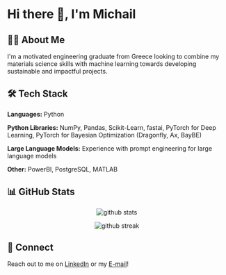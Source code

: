 # Hi there 👋, I'm Michail 

## 👨‍💻 About Me

I'm a motivated engineering graduate from Greece looking to combine my materials science skills with machine learning towards developing sustainable and impactful projects. 

## 🛠 Tech Stack

**Languages:** Python

**Python Libraries:** NumPy, Pandas, Scikit-Learn, fastai, PyTorch for Deep Learning, PyTorch for Bayesian Optimization (Dragonfly, Ax, BayBE)

**Large Language Models:** Experience with prompt engineering for large language models

**Other:** PowerBI, PostgreSQL, MATLAB

## 📊 GitHub Stats

<p align="center">
  <img src="https://github-readme-stats.vercel.app/api?username=michailmitsakis&count_private=true&show_icons=true&theme=dark" alt="github stats">
</p>

<p align="center">
  <img src="https://github-readme-streak-stats.herokuapp.com/?user=michailmitsakis&theme=dark" alt="github streak">
</p>

## 🤝 Connect

Reach out to me on [LinkedIn](https://www.linkedin.com/in/michail-mitsakis/) or my [E-mail](mitsakismichail@gmail.com)!
